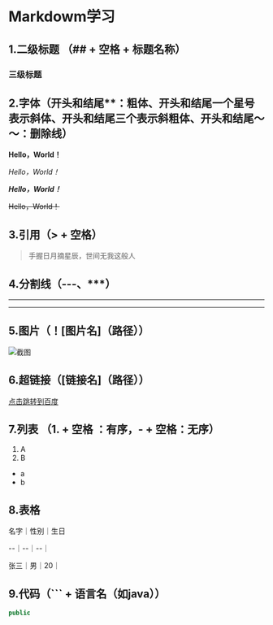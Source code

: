 # Markdowm学习

## 1.二级标题 （## + 空格 + 标题名称）

### 三级标题

## 2.字体（开头和结尾**：粗体、开头和结尾一个星号表示斜体、开头和结尾三个表示斜粗体、开头和结尾～～：删除线）

**Hello，World！**

*Hello，World！*

***Hello，World！***

~~Hello，World！~~

## 3.引用（> + 空格）

> 手握日月摘星辰，世间无我这般人

## 4.分割线（---、***）

---

***

## 5.图片（！[图片名]（路径））

![截图](/Users/nile/Downloads/184144c77b95440b8075d1ab2c8f3541.jpeg)



## 6.超链接（[链接名]（路径））

[点击跳转到百度](www.baidu.com)

## 7.列表 （1. + 空格 ：有序，- + 空格：无序）

1. A
2. B

- a
- b

## 8.表格

名字｜性别｜生日

--｜--｜--｜

张三｜男｜20｜

## 9.代码（``` + 语言名（如java））

```java
public
```

